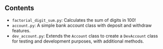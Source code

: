 ## Contents

- `factorial_digit_sum.py`: Calculates the sum of digits in 100!
- `account.py`: A simple bank account class with deposit and withdraw features.
- `dev_account.py`: Extends the `Account` class to create a `DevAccount` class for testing and development purposes, with additional methods.

